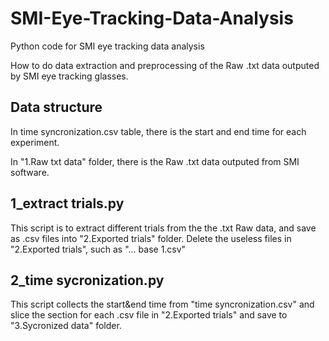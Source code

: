 # SMI-Eye-Tracking-Data-Analysis
Python code for SMI eye tracking data analysis

How to do data extraction and preprocessing of the Raw .txt data outputed by SMI eye tracking glasses.

## Data structure

In time syncronization.csv table, there is the start and end time for each experiment.

In "1.Raw txt data" folder, there is the Raw .txt data outputed from SMI software.

## 1_extract trials.py
This script is to extract different trials from the the .txt Raw data, and save as .csv files into "2.Exported trials" folder. Delete the useless files in "2.Exported trials", such as "... base 1.csv"

## 2_time sycronization.py
This script collects the start&end time from "time syncronization.csv" and slice the section for each .csv file in "2.Exported trials" and save to "3.Sycronized data" folder.
